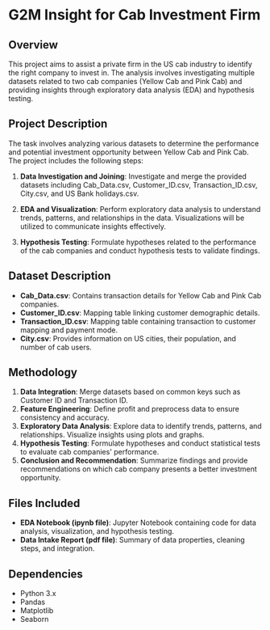 # G2M Insight for Cab Investment Firm

## Overview
This project aims to assist a private firm in the US cab industry to identify the right company to invest in. The analysis involves investigating multiple datasets related to two cab companies (Yellow Cab and Pink Cab) and providing insights through exploratory data analysis (EDA) and hypothesis testing.


## Project Description
The task involves analyzing various datasets to determine the performance and potential investment opportunity between Yellow Cab and Pink Cab. The project includes the following steps:

1. **Data Investigation and Joining**: Investigate and merge the provided datasets including Cab_Data.csv, Customer_ID.csv, Transaction_ID.csv, City.csv, and US Bank holidays.csv.

2. **EDA and Visualization**: Perform exploratory data analysis to understand trends, patterns, and relationships in the data. Visualizations will be utilized to communicate insights effectively.

3. **Hypothesis Testing**: Formulate hypotheses related to the performance of the cab companies and conduct hypothesis tests to validate findings.


## Dataset Description
- **Cab_Data.csv**: Contains transaction details for Yellow Cab and Pink Cab companies.
- **Customer_ID.csv**: Mapping table linking customer demographic details.
- **Transaction_ID.csv**: Mapping table containing transaction to customer mapping and payment mode.
- **City.csv**: Provides information on US cities, their population, and number of cab users.


## Methodology
1. **Data Integration**: Merge datasets based on common keys such as Customer ID and Transaction ID.
2. **Feature Engineering**: Define profit and preprocess data to ensure consistency and accuracy.
3. **Exploratory Data Analysis**: Explore data to identify trends, patterns, and relationships. Visualize insights using plots and graphs.
4. **Hypothesis Testing**: Formulate hypotheses and conduct statistical tests to evaluate cab companies' performance.
5. **Conclusion and Recommendation**: Summarize findings and provide recommendations on which cab company presents a better investment opportunity.


## Files Included
- **EDA Notebook (ipynb file)**: Jupyter Notebook containing code for data analysis, visualization, and hypothesis testing.
- **Data Intake Report (pdf file)**: Summary of data properties, cleaning steps, and integration.


## Dependencies
- Python 3.x
- Pandas
- Matplotlib
- Seaborn



